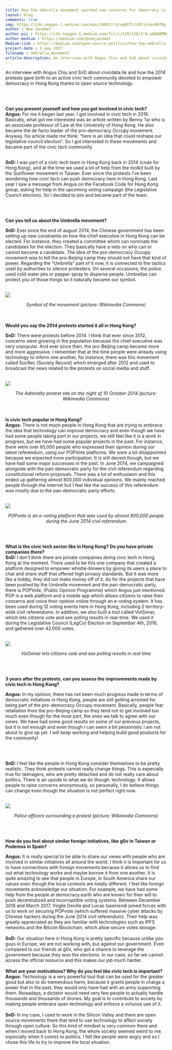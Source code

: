 ```yaml
---
title: How the Umbrella movement sparked new concerns for democracy in Hong Kong
layout: blog
comments: true
img: https://cdn-images-1.medium.com/max/2000/1*utvgKETLtcNt1vlmv96fMg.png
author : Noe Jacomet
author-pic : https://cdn-images-1.medium.com/fit/c/120/120/1*A-aABA8MNLeKXIpYLu4IUA.jpeg
author-medium : https://medium.com/@noejacomet
Medium-link : https://medium.com/open-source-politics/how-the-umbrella-movement-sparked-new-concerns-for-democracy-in-hong-kong-49b3af23c928
project-date : 3 may 2017
filename : Umbrella_movement
article-description: An interview with Angus Chiu and SnD about civicdata.hk and how the 2014 protests gave birth to an active civic...
---
```


<div class = "blogcontent">


An interview with Angus Chiu and SnD about civicdata.hk and how the 2014 protests gave birth to an active civic tech community devoted to empower democracy in Hong Kong thanks to open source technology.

<br><br>

<b>Can you present yourself and how you got involved in civic tech?</b><br>
<b>Angus: </b>For me it began last year. I got involved in civic tech in 2016. Basically, what got me interested was an article written by Benny Tai who is an associate professor of Law at the University of Hong Kong. He also became the de facto leader of the pro-democracy Occupy movement. Anyway, his article made me think: “here is an idea that could reshape our legislative council election”. So I got interested in these movements and became part of the civic tech community.<br><br>

<b>SnD: </b>I was part of a civic tech team in Hong Kong back in 2014 (code for Hong Kong), and at the time we used a lot of help from the toolkit built by the Sunflower movement in Taiwan. Ever since the protests I’ve been wondering how civic tech can push democracy here in Hong Kong. Last year I saw a message from Angus on the Facebook Code for Hong Kong group, asking for help in the upcoming voting campaign (the Legislative Council election). So I decided to join and became part of the team.

<br><br>

<b>Can you tell us about the Umbrella movement?</b><br>

<b>SnD: </b>Ever since the end of august 2014, the Chinese government has been setting up new constraints on how the chief executive in Hong Kong can be elected. For instance, they created a committee which can nominate the candidates for the election. They basically have a veto on who can or cannot become a candidate. The idea of the pro-democracy Occupy movement was to tell the pro-Beijing camp they should not have that kind of power. Regarding the “Umbrella” part of it now, it is connected to the tactics used by authorities to silence protesters. On several occasions, the police used cold water jets or pepper spray to disperse people. Umbrellas can protect you of those things so it naturally became our symbol.

<br><img src = "https://cdn-images-1.medium.com/max/960/1*bLFIjTAqjz0COp5LDLK8ig.png"><br><center><i>Symbol of the movement (picture: Wikimedia Commons)</i></center><br><br>

<b>Would you say the 2014 protests started it all in Hong Kong?</b><br>

<b>SnD:</b> There were protests before 2014. I think that ever since 2012, concerns were growing in the population because the chief executive was very unpopular. And ever since then, the pro-Beijing camp became more and more aggressive. I remember that at the time people were already using technology to inform one another, for instance, there was this movement called SocRec (Society Record) which emerged after 2012 and used to broadcast the news related to the protests on social media and stuff.

<br><img src = "https://cdn-images-1.medium.com/max/960/1*5UMOT7D58hl9wH92vXkCEw.jpeg"><br><center><i>The Admiralty protest site on the night of 10 October 2014 (picture: Wikimedia Commons)</i></center>
<br><br>

<b>Is civic tech popular in Hong Kong?</b>
<br>
<b>Angus:</b> There is not much people in Hong Kong that are trying to embrace the idea that technology can improve democracy and even though we have had some people taking part in our projects, we still feel like it is a work in progress, but we have had some popular projects in the past. For instance, there were over 65,000 people who expressed their opinion during our latest referendum, using our POPVote platforms. We were a bit disappointed because we expected more participation. It is still decent though, but we have had some major successes in the past. In June 2014, we campaigned alongside with the pan-democratic party for the civil referendum regarding constitutional reform proposals. There was a lot of enthusiasm and this ended up gathering almost 800,000 individual opinions. We mainly reached people through the Internet but I feel like the success of this referendum was mostly due to the pan-democratic party efforts.

<br><img src = "https://cdn-images-1.medium.com/max/1200/1*894aolKryz-YhWTGep5i_w.png"><br><center><i>POPvote is an e-voting platform that was used by almost 800,000 people during the June 2014 civil referendum</i></center>

<br><br>

<b>What is the civic tech sector like in Hong Kong? Do you have private companies there?</b>
<br>
<b>SnD: </b>I don’t think there are private companies doing civic tech in Hong Kong at the moment. There used to be this one company that created a platform designed to empower whistle-blowers by giving its users a place to chat and share stuff that offered high privacy standards. But it was more like a hobby, they did not make money off of it. As for the projects that have been pushed by the Umbrella movement and the pan-democratic party, there is POPVote, (Public Opinion Programme) which Angus just mentioned. POP is a web platform and a mobile app which allows citizens to raise their concerns and voice their opinion online through an e-voting system. It has been used during 12 voting events here in Hong Kong, including 2 territory-wide civil referendums. In addition, we also built a tool called VotSonar, which lets citizens vote and see polling results in real-time. We used it during the Legislative Council (LegCo) Election on September 4th, 2016, and gathered over 42,000 votes.

<br><img src = "https://cdn-images-1.medium.com/max/1200/1*OI93kETHiKrutkQZ0UOzdg.png"><br><center><i>VotSonar lets citizens vote and see polling results in real time</i></center>

<br><br>


<b>3 years after the protests, can you assess the improvements made by civic tech in Hong Kong?</b><br>

<b>Angus: </b>In my opinion, there has not been much progress made in terms of democratic initiatives in Hong Kong, people are still getting arrested for being part of the pro-democracy Occupy movement. Basically, people fear retaliation from the pro-Beijing camp so they tend not to get involved too much even though for the most part, the ones we talk to agree with our views. We have had some good results on some of our previous projects, but it is not enough and even though I can seem a bit pessimistic I am not about to give up yet. I will keep working and helping build good products for the community!

<br><br>

<b>SnD: </b>I feel like the people in Hong Kong consider themselves to be pretty realistic. They think protests cannot really change things. This is especially true for teenagers, who are pretty detached and do not really care about politics. There is an upside to what we do though: technology. It allows people to raise concerns anonymously, so personally, I do believe things can change even though the situation is not perfect right now.

<br><img src = "https://cdn-images-1.medium.com/max/1200/1*-pQ8tN8ho6oHFHYt9Qdfaw.jpeg"><br><center><i>Police officers surrounding a protest (picture: Wikimedia Commons)</i></center>

<br><br>

<b>How do you feel about similar foreign initiatives, like g0v in Taiwan or Podemos in Spain?</b><br>

<b>Angus: </b>It is really special to be able to share our views with people who are involved in similar initiatives all around the world. I think it is important for us to have connections with foreign movements because it allows us to find out what technology works and maybe borrow it from one another. It is quite amazing to see that people in Europe, in South America share our values even though the local contexts are totally different. I feel like foreign movements acknowledge our situation. For example, we have had some help from the people at democracy.earth who are known for their will to push decentralized and incorruptible voting systems. Between December 2016 and March 2017, Virgile Deville and Lucas Isasmendi joined forces with us to work on securing POPvote (which suffered massive cyber attacks by Chinese hackers during the June 2014 civil referendum). Their help was greatly appreciated as they are familiar with technologies such as IPFS networks and the Bitcoin Blockchain, which allow secure votes storage.
<br><br>
<b>SnD: </b>Our situation here in Hong Kong is pretty specific because unlike you guys in Europe, we are not working with, but against our government. Even compared to our friends at g0v, who got a chance to leverage the government because they won the elections. In our case, so far we cannot access the official resource and this makes our job much harder.
<br><br>
<b>What are your motivations? Why do you feel like civic tech is important?</b><br>
<b>Angus:</b> Technology is a very powerful tool that can be used for the greater good but also to do tremendous harm, because it grants people in charge a power that in the past, they would only have had with an army supporting them. Nowadays, a dictator would need very few people to actually handle thousands and thousands of drones. My goal is to contribute to society by making people embrace open technology and enforce a virtuous use of it.
<br><br>
<b>SnD: </b>In my case, I used to work in the Silicon Valley and there are open source movements there that tend to use technology to affect society through open culture. So this kind of mindset is very common there and when I moved back to Hong Kong, the whole society seemed weird to me, especially when it comes to politics. I felt like people were angry and so I chose this life to try to improve the local situation.



</div>
